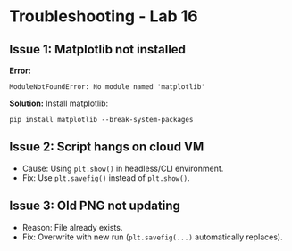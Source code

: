 # Troubleshooting - Lab 16

## Issue 1: Matplotlib not installed
**Error:**
```
ModuleNotFoundError: No module named 'matplotlib'
```
**Solution:**
Install matplotlib:
```
pip install matplotlib --break-system-packages
```

## Issue 2: Script hangs on cloud VM
- Cause: Using `plt.show()` in headless/CLI environment.
- Fix: Use `plt.savefig()` instead of `plt.show()`.

## Issue 3: Old PNG not updating
- Reason: File already exists.
- Fix: Overwrite with new run (`plt.savefig(...)` automatically replaces).
